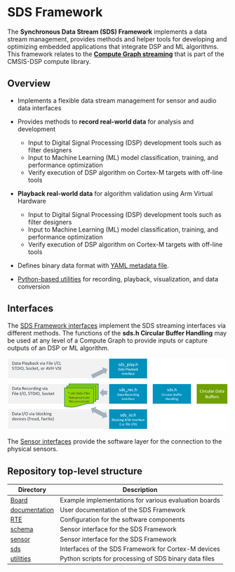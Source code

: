 # SDS Framework

The **Synchronous Data Stream (SDS) Framework** implements a data stream management, provides methods and helper tools for developing and optimizing embedded applications that integrate DSP and ML algorithms. This framework relates to the [**Compute Graph streaming**](https://github.com/ARM-software/CMSIS-DSP/tree/main/ComputeGraph) that is part of the CMSIS-DSP compute library.

## Overview 

- Implements a flexible data stream management for sensor and audio data interfaces

- Provides methods to **record real-world data** for analysis and development
  - Input to Digital Signal Processing (DSP) development tools such as filter designers
  - Input to Machine Learning (ML) model classification, training, and performance optimization
  - Verify execution of DSP algorithm on Cortex-M targets with off-line tools

- **Playback real-world data** for algorithm validation using Arm Virtual Hardware
  - Input to Digital Signal Processing (DSP) development tools such as filter designers
  - Input to Machine Learning (ML) model classification, training, and performance optimization 
  - Verify execution of DSP algorithm on Cortex-M targets with off-line tools

- Defines binary data format with [YAML metadata file](./schema/README.md).

- [Python-based utilities](./utilities/README.md) for recording, playback, visualization, and data conversion

## Interfaces

The [SDS Framework interfaces](./sds/README.md) implement the SDS streaming interfaces via different methods. The functions of the **sds.h Circular Buffer Handling** may be used at any level of a Compute Graph to provide inputs or capture outputs of an DSP or ML algorithm.

![Interfaces](./documentation/images/SDS-Interfaces.png "Interfaces")

The [Sensor interfaces](./sensor/README.md) provide the software layer for the connection to the physical sensors.

## Repository top-level structure

Directory                         | Description
----------------------------------|-------------------------------
[Board](./Board)                  | Example implementations for various evaluation boards
[documentation](./documentation/) | User documentation of the SDS Framework
[RTE](./RTE)                      | Configuration for the software components
[schema](./schema)                | Sensor interface for the SDS Framework
[sensor](./sensor)                | Sensor interface for the SDS Framework
[sds](./sds)                      | Interfaces of the SDS Framework for Cortex-M devices
[utilities](./uitilites)          | Python scripts for processing of SDS binary data files
